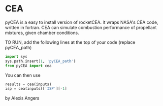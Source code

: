 # CEA

pyCEA is a easy to install version of rocketCEA. It wraps NASA's CEA code, written in fortran. CEA can simulate combustion performance of propellant mixtures, given chamber conditions.

TO RUN, add the following lines at the top of your code (replace pyCEA_path)
```python
import sys
sys.path.insert(1, 'pyCEA_path')
from pyCEA import cea
```

You can then use
```python
results = cea(inputs)
isp = cea(inputs)['ISP'][-1]
```

by Alexis Angers

